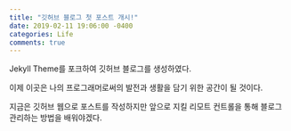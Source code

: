 ```yaml
---
title: "깃허브 블로그 첫 포스트 개시!"
date: 2019-02-11 19:06:00 -0400
categories: Life
comments: true
---
```


Jekyll Theme를 포크하여 깃허브 블로그를 생성하였다.

이제 이곳은 나의 프로그래머로써의 발전과 생활을 담기 위한 공간이 될 것이다.

지금은 깃허브 웹으로 포스트를 작성하지만 앞으로 지킬 리모트 컨트롤을 통해 블로그 관리하는 방법을 배워야겠다.
